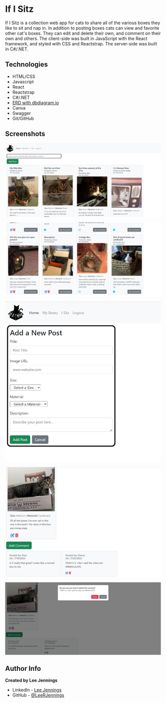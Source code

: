 # If I Sitz

If I Sitz is a collection web app for cats to share all of the various boxes they like to sit and nap in. In addition to posting boxes cats can view and favorite other cat's boxes. They can edit and delete their own, and comment on their own and others. The client-side was built in JavaScript with the React framework, and styled with CSS and Reactstrap. The server-side was built in C#/.NET.

## Technologies
- HTML/CSS
- Javascript
- React
- Reactstrap
- C#/.NET
- [ERD with dbdiagram.io](https://dbdiagram.io/d/62cf3a4ecc1bc14cc5b3040a)
- Canva
- Swagger
- Git/GitHub

## Screenshots

![App Screenshot](IfIFitz/client/public/images/readme1.png)

![App Screenshot](IfIFitz/client/public/images/readme2.png)

![App Screenshot](IfIFitz/client/public/images/readme3.png)

![App Screenshot](IfIFitz/client/public/images/readme4.png)

![App Screenshot](IfIFitz/client/public/images/readme5.png)

## Author Info
**Created by Lee Jennings**

- LinkedIn - [Lee Jennings](https://www.linkedin.com/in/leejennings/)
- GitHub - [@LeeRJennings](https://github.com/LeeRJennings)
